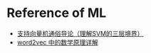 # Reference of ML

* [支持向量机通俗导论（理解SVM的三层境界）](https://blog.csdn.net/v_JULY_v/article/details/7624837?fbclid=IwAR21FvAmtTtkoeTxpLzHieRPHAl3GO1POd7p6-Vmad1lyiWSFJfp5dYVymY)
* [word2vec 中的数学原理详解](https://blog.csdn.net/itplus/article/details/37969519)
